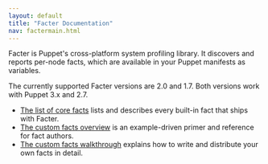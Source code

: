 ```yaml
---
layout: default
title: "Facter Documentation"
nav: factermain.html
---
```


Facter is Puppet's cross-platform system profiling library. It discovers and reports per-node facts, which are available in your Puppet manifests as variables.

The currently supported Facter versions are 2.0 and 1.7. Both versions work with Puppet 3.x and 2.7.

* [The list of core facts](/facter/latest/core_facts.html) lists and describes every built-in fact that ships with Facter.
* [The custom facts overview](/facter/latest/fact_overview.html) is an example-driven primer and reference for fact authors.
* [The custom facts walkthrough](/facter/latest/custom_facts.html) explains how to write and distribute your own facts in detail.
